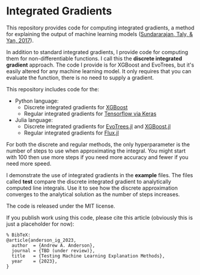 # Integrated Gradients
This repository provides code for computing integrated gradients, a method for explaining the output of machine learning models ([Sundararajan, Taly, & Yan, 2017](https://arxiv.org/abs/1703.01365)).

In addition to standard integrated gradients, I provide code for computing them for non-differentiable functions. I call this the **discrete integrated gradient** approach. The code I provide is for XGBoost and EvoTrees, but it's easily altered for any machine learning model. It only requires that you can evaluate the function, there is no need to supply a gradient. 

This repository includes code for the:

* Python language:
  * Discrete integrated gradients for [XGBoost](https://github.com/dmlc/xgboost)
  * Regular integrated gradients for [Tensorflow via Keras](https://keras.io/)
* Julia language:
  * Discrete integrated gradients for [EvoTrees.jl](https://github.com/Evovest/EvoTrees.jl) and [XGBoost.jl](https://github.com/dmlc/XGBoost.jl)
  * Regular integrated gradients for [Flux.jl](https://github.com/FluxML/Flux.jl)

For both the discrete and regular methods, the only hyperparameter is the number of steps to use when approximating the integral. You might start with 100 then use more steps if you need more accuracy and fewer if you need more speed.

I demonstrate the use of integrated gradients in the **example** files. The files called **test** compare the discrete integrated gradient to analytically computed line integrals. Use it to see how the discrete approximation converges to the analytical solution as the number of steps increases.

The code is released under the MIT license.

If you publish work using this code, please cite this article (obviously this is just a placeholder for now):
```
% BibTeX:
@article{anderson_ig_2023,
  author  = {Andrew A. Anderson},
  journal = {TBD (under review)},
  title   = {Testing Machine Learning Explanation Methods},
  year    = {2023},
}
```

